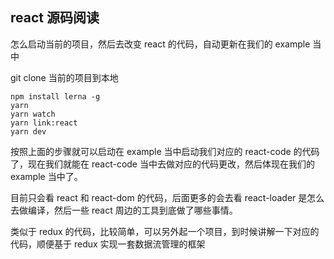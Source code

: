 ## react 源码阅读

怎么启动当前的项目，然后去改变 react 的代码，自动更新在我们的 example 当中

git clone 当前的项目到本地

```
npm install lerna -g
yarn
yarn watch
yarn link:react
yarn dev
```

按照上面的步骤就可以启动在 example 当中启动我们对应的 react-code 的代码了，现在我们就能在 react-code 当中去做对应的代码更改，然后体现在我们的 example 当中了。

目前只会看 react 和 react-dom 的代码，后面更多的会去看 react-loader 是怎么去做编译，然后一些 react 周边的工具到底做了哪些事情。

类似于 redux 的代码，比较简单，可以另外起一个项目，到时候讲解一下对应的代码，顺便基于 redux 实现一套数据流管理的框架
